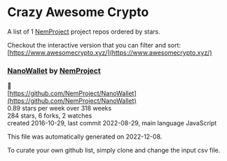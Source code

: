 # Crazy Awesome Crypto
A list of 1 [NemProject](https://github.com/NemProject) project repos ordered by stars.  

Checkout the interactive version that you can filter and sort: 
[https://www.awesomecrypto.xyz/](https://www.awesomecrypto.xyz/)  


### [NanoWallet](https://github.com/NemProject/NanoWallet) by [NemProject](https://github.com/NemProject)  
👛  
[https://github.com/NemProject/NanoWallet](https://github.com/NemProject/NanoWallet)  
0.89 stars per week over 318 weeks  
284 stars, 6 forks, 2 watches  
created 2016-10-29, last commit 2022-08-29, main language JavaScript  


This file was automatically generated on 2022-12-08.  

To curate your own github list, simply clone and change the input csv file.  